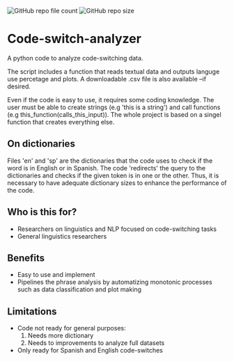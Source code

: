 ![GitHub repo file count](https://img.shields.io/github/directory-file-count/IParraMartin/code-switch-analyzer)
![GitHub repo size](https://img.shields.io/github/repo-size/IParraMartin/code-switch-analyzer?color=red)

# Code-switch-analyzer
A python code to analyze code-switching data.

The script includes a function that reads textual data and outputs languge use percetage and plots. 
A downloadable .csv file is also available –if desired.

Even if the code is easy to use, it requires some coding knowledge. 
The user must be able to create strings (e.g 'this is a string') and call functions (e.g this_function(calls_this_input)).
The whole project is based on a singel function that creates everything else.

On dictionaries
---------------
Files 'en' and 'sp' are the dictionaries that the code uses to check if the word is in English or in Spanish. The code 'redirects' the query to the dictionaries and checks if the given token is in one or the other. Thus, it is necessary to have adequate dictionary sizes to enhance the performance of the code.

Who is this for?
---------------
- Researchers on linguistics and NLP focused on code-switching tasks
- General linguistics researchers

Benefits
---------------
- Easy to use and implement
- Pipelines the phrase analysis by automatizing monotonic processes such as data classification and plot making

Limitations
----------------
- Code not ready for general purposes:
  1. Needs more dictionary
  2. Needs to improvements to analyze full datasets
- Only ready for Spanish and English code-switches
